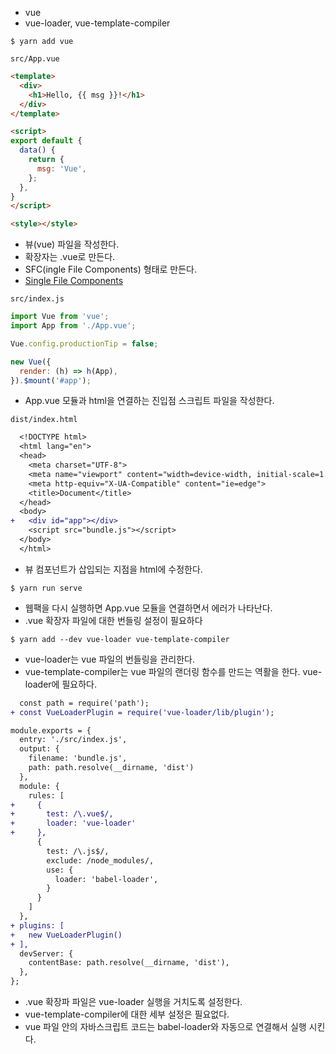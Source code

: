 - vue
- vue-loader, vue-template-compiler


```
$ yarn add vue
```

`src/App.vue`
``` html
<template>
  <div>
    <h1>Hello, {{ msg }}!</h1>
  </div>
</template>

<script>
export default {
  data() {
    return {
      msg: 'Vue',
    };
  },
}
</script>

<style></style>
```
- 뷰(vue) 파일을 작성한다.
- 확장자는 .vue로 만든다.
- SFC(ingle File Components) 형태로 만든다.
- [Single File Components](https://vuejs.org/v2/guide/single-file-components.html)

`src/index.js`
``` js
import Vue from 'vue';
import App from './App.vue';

Vue.config.productionTip = false;

new Vue({
  render: (h) => h(App),
}).$mount('#app');
```
- App.vue 모듈과 html을 연결하는 진입점 스크립트 파일을 작성한다.

`dist/index.html`
``` diff
  <!DOCTYPE html>
  <html lang="en">
  <head>
    <meta charset="UTF-8">
    <meta name="viewport" content="width=device-width, initial-scale=1.0">
    <meta http-equiv="X-UA-Compatible" content="ie=edge">
    <title>Document</title>
  </head>
  <body>
+   <div id="app"></div>
    <script src="bundle.js"></script>
  </body>
  </html>
```
- 뷰 컴포넌트가 삽입되는 지점을 html에 수정한다.


```
$ yarn run serve
```
- 웹팩을 다시 실행하면 App.vue 모듈을 연결하면서 에러가 나타난다.
- .vue 확장자 파일에 대한 번들링 설정이 필요하다

```
$ yarn add --dev vue-loader vue-template-compiler
```
- vue-loader는 vue 파일의 번들링을 관리한다.
- vue-template-compiler는 vue 파일의 랜더링 함수를 만드는 역활을 한다. vue-loader에 필요하다.

``` diff
  const path = require('path');
+ const VueLoaderPlugin = require('vue-loader/lib/plugin');

module.exports = {
  entry: './src/index.js',
  output: {
    filename: 'bundle.js',
    path: path.resolve(__dirname, 'dist')
  },
  module: {
    rules: [
+     {
+       test: /\.vue$/,
+       loader: 'vue-loader'
+     },
      {
        test: /\.js$/,
        exclude: /node_modules/,
        use: {
          loader: 'babel-loader',
        }
      }
    ]
  },
+ plugins: [
+   new VueLoaderPlugin()
+ ],
  devServer: {
    contentBase: path.resolve(__dirname, 'dist'),
  },
};
```

- .vue 확장파 파일은 vue-loader 실행을 거치도록 설정한다.
- vue-template-compiler에 대한 세부 설정은 필요없다.
- vue 파일 안의 자바스크립트 코드는 babel-loader와 자동으로 연결해서 실행 시킨다.


